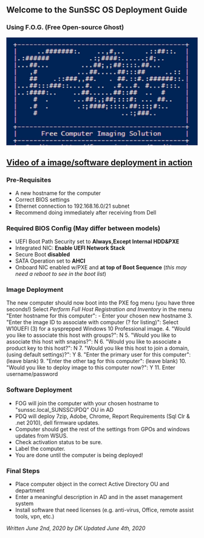 ## Welcome to the SunSSC OS Deployment Guide
### Using F.O.G. (Free Open-source Ghost)
![FOG](./maxresdefault.jpg)

## [Video of a image/software deployment in action](https://web.microsoftstream.com/video/e0257dac-b739-4541-8de1-fa4f72231292)

### Pre-Requisites
- A new hostname for the computer
- Correct BIOS settings
- Ethernet connection to 192.168.16.0/21 subnet
- Recommend doing immediately after receiving from Dell

### Required BIOS Config (May differ between models)
- UEFI Boot Path Security set to **Always,Except Internal HDD&PXE**
- Integrated NIC: **Enable UEFI Network Stack**
- Secure Boot **disabled**
- SATA Operation set to **AHCI**
- Onboard NIC enabled w/PXE and **at top of Boot Sequence** (_this may need a reboot to see in the boot list_)

### Image Deployment
The new computer should now boot into the PXE fog menu (you have three seconds!)
Select _Perform Full Host Registration and Inventory_ in the menu
"Enter hostname for this computer": 
    - Enter your chosen new hostname
3. "Enter the image ID to associate with computer (? for listing)": Select W10UEFI (3) for a sysprepped Windows 10 Professional image.
4. "Would you like to associate this host with groups?": N
5. "Would you like to associate this host with snapins?": N
6. "Would you like to associate a product key to this host?": N
7. "Would you like this host to join a domain, (using default settings)?": Y
8. "Enter the primary user for this computer": (leave blank)
9. "Enter the other tag for this computer": (leave blank)
10. "Would you like to deploy image to this computer now?": Y
11. Enter username/password

### Software Deployment
- FOG will join the computer with your chosen hostname to "sunssc.local\_SUNSSC\PDQ" OU in AD
- PDQ will deploy 7zip, Adobe, Chrome, Report Requirements (Sql Clr & .net 2010), dell firmware updates.
- Computer should get the rest of the settings from GPOs and windows updates from WSUS.
- Check activation status to be sure.
- Label the computer.
- You are done until the computer is being deployed!


### Final Steps
- Place computer object in the correct Active Directory OU and department
- Enter a meaningful description in AD and in the asset management system 
- Install software that need licenses (e.g. anti-virus, Office, remote assist tools, vpn, etc.)

_Written June 2nd, 2020 by DK_
_Updated June 4th, 2020_
